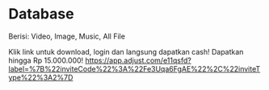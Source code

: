 # Database
Berisi: Video, Image, Music, All File

Klik link untuk download, login dan langsung dapatkan cash! Dapatkan hingga Rp 15.000.000!
https://app.adjust.com/e11qsfd?label=%7B%22inviteCode%22%3A%22Fe3Uqa6FgAE%22%2C%22inviteType%22%3A2%7D
